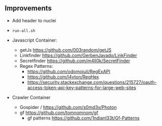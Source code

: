 ## Improvements

- Add header to nuclei
- `run-all.sh`
- Javascript Container:
    - getJs https://github.com/003random/getJS
    - Linkfinder https://github.com/GerbenJavado/LinkFinder
    - Secretfinder https://github.com/m4ll0k/SecretFinder 
    - Regex Patterns: 
        - https://github.com/odomojuli/RegExAPI
        - https://github.com/l4yton/RegHex
        - https://security.stackexchange.com/questions/215727/oauth-access-token-api-key-patterns-for-large-web-sites

- Crawler Container
    - Gospider / https://github.com/s0md3v/Photon 
    - gf https://github.com/tomnomnom/gf
        - gf patterns https://github.com/1ndianl33t/Gf-Patterns 
